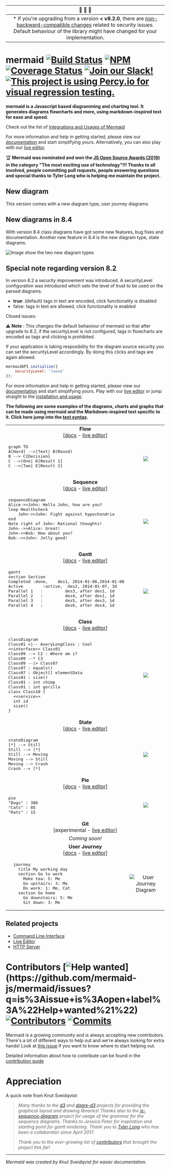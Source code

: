 <!-- <Remove this in the future> -->
| :mega: :mega: :mega: |
| :----: |
| * If you're upgrading from a version __< v8.2.0__, there are [non-backward-compatible changes](http://mermaid-js.github.io/mermaid/#/usage?id=to-enable-click-event-and-tags-in-nodes) related to security issues. Default behaviour of the library might have changed for your implementation.|
<!-- </Remove this in the future> -->

# mermaid [![Build Status](https://travis-ci.org/mermaid-js/mermaid.svg?branch=master)](https://travis-ci.org/mermaid-js/mermaid) [![NPM](https://img.shields.io/npm/v/mermaid)](https://www.npmjs.com/package/mermaid) [![Coverage Status](https://coveralls.io/repos/github/mermaid-js/mermaid/badge.svg?branch=master)](https://coveralls.io/github/mermaid-js/mermaid?branch=master) [![Join our Slack!](https://img.shields.io/static/v1?message=join%20chat&color=9cf&logo=slack&label=slack)](https://join.slack.com/t/mermaid-talk/shared_invite/enQtNzc4NDIyNzk4OTAyLWVhYjQxOTI2OTg4YmE1ZmJkY2Y4MTU3ODliYmIwOTY3NDJlYjA0YjIyZTdkMDMyZTUwOGI0NjEzYmEwODcwOTE) [![This project is using Percy.io for visual regression testing.](https://percy.io/static/images/percy-badge.svg)](https://percy.io/Mermaid/mermaid)

<!-- <Main description> -->
__mermaid is a Javascript based diagramming and charting tool. It generates diagrams flowcharts and more, using markdown-inspired text for ease and speed.__

Check out the list of [Integrations and Usages of Mermaid](https://github.com/mermaid-js/mermaid/blob/develop/docs/integrations.md)

For more information and help in getting started, please view our [documentation](http://mermaid-js.github.io/mermaid/) and start simplifying yours. Alternatively, you can also play with our [live editor](https://mermaidjs.github.io/mermaid-live-editor/).
<!-- </Main description> -->

:trophy: **Mermaid was nominated and won the [JS Open Source Awards (2019)](https://osawards.com/javascript/#nominees) in the category "The most exciting use of technology"!!! Thanks to all involved, people committing pull requests, people answering questions and special thanks to Tyler Long who is helping me maintain the project.**

## New diagram

This version comes with a new diagram type, user journey diagrams.

## New diagrams in 8.4

With version 8.4 class diagrams have got some new features, bug fixes and documentation. Another new feature in 8.4 is the new diagram type, state diagrams.

![Image show the two new diagram types](./docs/img/new-diagrams.png)

## Special note regarding version 8.2

In version 8.2 a security improvement was introduced. A securityLevel configuration was introduced which sets the level of trust to be used on the parsed diagrams.

- **true**: (default) tags in text are encoded, click functionality is disabled
- false: tags in text are allowed, click functionality is enabled

Closed issues:

⚠️ **Note** : This changes the default behaviour of mermaid so that after upgrade to 8.2, if the securityLevel is not configured, tags in flowcharts are encoded as tags and clicking is prohibited.

If your application is taking resposibility for the diagram source security you can set the securityLevel accordingly. By doing this clicks and tags are again allowed.

```javascript
mermaidAPI.initialize({
    securityLevel: 'loose'
});
```

For more information and help in getting started, please view our [documentation](http://mermaid-js.github.io/mermaid/) and start simplifying yours. Play with our [live editor](https://mermaidjs.github.io/mermaid-live-editor/) or jump straight to the [installation and usage](http://mermaid-js.github.io/mermaid/#/usage).
<!-- </Main description> -->

__The following are some examples of the diagrams, charts and graphs that can be made using mermaid and the Markdown-inspired text specific to it. Click here jump into the [text syntax](https://mermaid-js.github.io/mermaid/#/n00b-syntaxReference).__
<table>
<!-- <Flowchart> -->
<tr><td colspan=2 align="center">
    <b>Flow</b></br>
    [<a href="http://mermaid-js.github.io/mermaid/#/flowchart">docs</a> - <a href="https://mermaidjs.github.io/mermaid-live-editor/#/edit/eyJjb2RlIjoiZ3JhcGggVERcbiAgICBBW0hhcmRdIC0tPnxUZXh0fCBCKFJvdW5kKVxuICAgIEIgLS0-IEN7RGVjaXNpb259XG4gICAgQyAtLT58T25lfCBEW1Jlc3VsdCAxXVxuICAgIEMgLS0-fFR3b3wgRVtSZXN1bHQgMl0iLCJtZXJtYWlkIjp7InRoZW1lIjoiZGVmYXVsdCJ9fQ">live editor</a>]
</td></tr>
<tr>
    <td><pre>
graph TD
A[Hard] -->|Text| B(Round)
B --> C{Decision}
C -->|One| D[Result 1]
C -->|Two| E[Result 2]
    </pre></td>
    <td align="center">
        <img src="https://raw.githubusercontent.com/mermaid-js/mermaid/master/img/gray-flow.png" />
    </td>
</tr>
<!-- </Flowchart> -->
<!-- <Sequence> -->
<tr><td colspan=2 align="center">
    <b>Sequence</b><br />
    [<a href="http://mermaid-js.github.io/mermaid/#/sequenceDiagram">docs</a> - <a href="https://mermaidjs.github.io/mermaid-live-editor/#/edit/eyJjb2RlIjoic2VxdWVuY2VEaWFncmFtXG5BbGljZS0-PkpvaG46IEhlbGxvIEpvaG4sIGhvdyBhcmUgeW91P1xubG9vcCBIZWFsdGhjaGVja1xuICAgIEpvaG4tPj5Kb2huOiBGaWdodCBhZ2FpbnN0IGh5cG9jaG9uZHJpYVxuZW5kXG5Ob3RlIHJpZ2h0IG9mIEpvaG46IFJhdGlvbmFsIHRob3VnaHRzIVxuSm9obi0tPj5BbGljZTogR3JlYXQhXG5Kb2huLT4-Qm9iOiBIb3cgYWJvdXQgeW91P1xuQm9iLS0-PkpvaG46IEpvbGx5IGdvb2QhIiwibWVybWFpZCI6eyJ0aGVtZSI6ImRlZmF1bHQifX0">live editor</a>]
</td></tr>
<tr>
    <td><pre>
sequenceDiagram
Alice->>John: Hello John, how are you?
loop Healthcheck
    John->>John: Fight against hypochondria
end
Note right of John: Rational thoughts!
John-->>Alice: Great!
John->>Bob: How about you?
Bob-->>John: Jolly good!
    </pre></td>
    <td align="center">
        <img src="https://raw.githubusercontent.com/mermaid-js/mermaid/master/img/gray-sequence.png" />
    </td>
</tr>
<!-- </Sequence> -->
<!-- <Gantt> -->
<tr><td colspan=2 align="center">
    <b>Gantt</b><br />
    [<a href="http://mermaid-js.github.io/mermaid/#/gantt">docs</a> - <a href="https://mermaidjs.github.io/mermaid-live-editor/#/edit/eyJjb2RlIjoiZ2FudHRcbnNlY3Rpb24gU2VjdGlvblxuQ29tcGxldGVkIDpkb25lLCAgICBkZXMxLCAyMDE0LTAxLTA2LDIwMTQtMDEtMDhcbkFjdGl2ZSAgICAgICAgOmFjdGl2ZSwgIGRlczIsIDIwMTQtMDEtMDcsIDNkXG5QYXJhbGxlbCAxICAgOiAgICAgICAgIGRlczMsIGFmdGVyIGRlczEsIDFkXG5QYXJhbGxlbCAyICAgOiAgICAgICAgIGRlczQsIGFmdGVyIGRlczEsIDFkXG5QYXJhbGxlbCAzICAgOiAgICAgICAgIGRlczUsIGFmdGVyIGRlczMsIDFkXG5QYXJhbGxlbCA0ICAgOiAgICAgICAgIGRlczYsIGFmdGVyIGRlczQsIDFkIiwibWVybWFpZCI6eyJ0aGVtZSI6ImRlZmF1bHQifX0">live editor</a>]
</td></tr>
<tr>
    <td><pre>
gantt
section Section
Completed :done,    des1, 2014-01-06,2014-01-08
Active        :active,  des2, 2014-01-07, 3d
Parallel 1   :         des3, after des1, 1d
Parallel 2   :         des4, after des1, 1d
Parallel 3   :         des5, after des3, 1d
Parallel 4   :         des6, after des4, 1d
    </pre></td>
    <td align="center">
        <img src="https://raw.githubusercontent.com/mermaid-js/mermaid/master/img/gray-gantt.png" />
    </td>
</tr>
<!-- </Gantt> -->
<!-- <Class> -->
<tr><td colspan=2 align="center">
    <b>Class</b><br />
    [<a href="http://mermaid-js.github.io/mermaid/#/classDiagram">docs</a> - <a href="https://mermaidjs.github.io/mermaid-live-editor/#/edit/eyJjb2RlIjoiY2xhc3NEaWFncmFtXG5DbGFzczAxIDx8LS0gQXZlcnlMb25nQ2xhc3MgOiBDb29sXG48PGludGVyZmFjZT4-IENsYXNzMDFcbkNsYXNzMDkgLS0-IEMyIDogV2hlcmUgYW0gaT9cbkNsYXNzMDkgLS0qIEMzXG5DbGFzczA5IC0tfD4gQ2xhc3MwN1xuQ2xhc3MwNyA6IGVxdWFscygpXG5DbGFzczA3IDogT2JqZWN0W10gZWxlbWVudERhdGFcbkNsYXNzMDEgOiBzaXplKClcbkNsYXNzMDEgOiBpbnQgY2hpbXBcbkNsYXNzMDEgOiBpbnQgZ29yaWxsYVxuY2xhc3MgQ2xhc3MxMCB7XG4gID4-c2VydmljZT4-XG4gIGludCBpZFxuICBzaXplKClcbn0iLCJtZXJtYWlkIjp7InRoZW1lIjoiZGVmYXVsdCJ9fQ">live editor</a>]
</td></tr>
<tr>
    <td><pre>
classDiagram
Class01 &lt;|-- AveryLongClass : Cool
&lt;&lt;interface>> Class01
Class09 --> C2 : Where am i?
Class09 --* C3
Class09 --|> Class07
Class07 : equals()
Class07 : Object[] elementData
Class01 : size()
Class01 : int chimp
Class01 : int gorilla
class Class10 {
  &lt;&lt;service>>
  int id
  size()
}
</pre></td>
    <td align="center">
        <img src="https://raw.githubusercontent.com/mermaid-js/mermaid/master/img/gray-class.png" />
    </td>
</tr>
<!-- </Class> -->
<!-- <State> -->
<tr><td colspan=2 align="center">
    <b>State</b><br />
    [<a href="http://mermaid-js.github.io/mermaid/#/stateDiagram">docs</a> - <a href="https://mermaidjs.github.io/mermaid-live-editor/#/edit/eyJjb2RlIjoic3RhdGVEaWFncmFtXG4gICAgWypdIC0tPiBTdGlsbFxuICAgIFN0aWxsIC0tPiBbKl1cbiAgICBTdGlsbCAtLT4gTW92aW5nXG4gICAgTW92aW5nIC0tPiBTdGlsbFxuICAgIE1vdmluZyAtLT4gQ3Jhc2hcbiAgICBDcmFzaCAtLT4gWypdIiwibWVybWFpZCI6eyJ0aGVtZSI6ImRlZmF1bHQifX0">live editor</a>]
</td></tr>
<tr>
    <td><pre>
stateDiagram
[*] --> Still
Still --> [*]
Still --> Moving
Moving --> Still
Moving --> Crash
Crash --> [*]
</pre></td>
    <td align="center">
        <img src="https://raw.githubusercontent.com/mermaid-js/mermaid/master/img/gray-state.png" />
    </td>
</tr>
<!-- </State> -->
<!-- <Pie> -->
<tr><td colspan=2 align="center">
    <b>Pie</b><br />
    [<a href="http://mermaid-js.github.io/mermaid/#/pie">docs</a> - <a href="https://mermaidjs.github.io/mermaid-live-editor/#/edit/eyJjb2RlIjoicGllXG5cIkRvZ3NcIiA6IDQyLjk2XG5cIkNhdHNcIiA6IDUwLjA1XG5cIlJhdHNcIiA6IDEwLjAxIiwibWVybWFpZCI6eyJ0aGVtZSI6ImRlZmF1bHQifX0">live editor</a>]
</td></tr>
<tr>
    <td><pre>
pie
"Dogs" : 386
"Cats" : 85
"Rats" : 15
</pre></td>
    <td align="center">
        <img src="https://raw.githubusercontent.com/mermaid-js/mermaid/master/img/gray-pie.png" />
    </td>
</tr>
<!-- </Pie> -->
<!-- <Git> -->
<tr><td colspan=2 align="center">
    <b>Git</b><br />
    [experimental - <a href="https://mermaidjs.github.io/mermaid-live-editor/#/edit/eyJjb2RlIjoiZ2l0R3JhcGg6XG5vcHRpb25zXG57XG4gICAgXCJub2RlU3BhY2luZ1wiOiAxNTAsXG4gICAgXCJub2RlUmFkaXVzXCI6IDEwXG59XG5lbmRcbmNvbW1pdFxuYnJhbmNoIG5ld2JyYW5jaFxuY2hlY2tvdXQgbmV3YnJhbmNoXG5jb21taXRcbmNvbW1pdFxuY2hlY2tvdXQgbWFzdGVyXG5jb21taXRcbmNvbW1pdFxubWVyZ2UgbmV3YnJhbmNoXG4iLCJtZXJtYWlkIjp7InRoZW1lIjoiZGVmYXVsdCJ9fQ">live editor</a>]
</td></tr>
<tr>
    <td colspan="2" align="center"><i>Coming soon!</i></td>
</tr>
<!-- </Git> -->
<!-- <Journey> -->
<tr><td colspan=2 align="center">
    <b>User Journey</b><br />
    [<a href="http://mermaid-js.github.io/mermaid/#/user-journey">docs</a> - <a href="https://mermaidjs.github.io/mermaid-live-editor/#/edit/eyJjb2RlIjoic3RhdGVEaWFncmFtXG4gICAgWypdIC0tPiBTdGlsbFxuICAgIFN0aWxsIC0tPiBbKl1cbiAgICBTdGlsbCAtLT4gTW92aW5nXG4gICAgTW92aW5nIC0tPiBTdGlsbFxuICAgIE1vdmluZyAtLT4gQ3Jhc2hcbiAgICBDcmFzaCAtLT4gWypdIiwibWVybWFpZCI6eyJ0aGVtZSI6ImRlZmF1bHQifX0">live editor</a>]
</td></tr>
<tr>
  <td>
  <pre>
  journey
    title My working day
    section Go to work
      Make tea: 5: Me
      Go upstairs: 3: Me
      Do work: 1: Me, Cat
    section Go home
      Go downstairs: 5: Me
      Sit down: 3: Me
</pre></td>
  <td align="center">
    <img alt="User Journey Diagram" src="img/gray-user-journey.png" />
  </td>
</tr>
<!-- </Journey> -->

</table>

## Related projects

- [Command Line Interface](https://github.com/mermaid-js/mermaid-cli)
- [Live Editor](https://github.com/mermaid-js/mermaid-live-editor)
- [HTTP Server](https://github.com/TomWright/mermaid-server)

# Contributors [![Help wanted](https://img.shields.io/github/labels/mermaid-js/mermaid/Help%20wanted!)](https://github.com/mermaid-js/mermaid/issues?q=is%3Aissue+is%3Aopen+label%3A%22Help+wanted%21%22) [![Contributors](https://img.shields.io/github/contributors/mermaid-js/mermaid)](https://github.com/mermaid-js/mermaid/graphs/contributors) [![Commits](https://img.shields.io/github/commit-activity/m/mermaid-js/mermaid)](https://github.com/mermaid-js/mermaid/graphs/contributors)

Mermaid is a growing community and is always accepting new contributors. There's a lot of different ways to help out and we're always looking for extra hands! Look at [this issue](https://github.com/mermaid-js/mermaid/issues/866) if you want to know where to start helping out.

Detailed information about how to contribute can be found in the [contribution guide](CONTRIBUTING.md)

# Appreciation
A quick note from Knut Sveidqvist:
>*Many thanks to the [d3](http://d3js.org/) and [dagre-d3](https://github.com/cpettitt/dagre-d3) projects for providing the graphical layout and drawing libraries!*
>*Thanks also to the [js-sequence-diagram](http://bramp.github.io/js-sequence-diagrams) project for usage of the grammar for the sequence diagrams. Thanks to Jessica Peter for inspiration and starting point for gantt rendering.*
>*Thank you to [Tyler Long](https://github.com/tylerlong) who has been a collaborator since April 2017.*
>
>*Thank you to the ever-growing list of [contributors](https://github.com/knsv/mermaid/graphs/contributors) that brought the project this far!*

---

*Mermaid was created by Knut Sveidqvist for easier documentation.*
